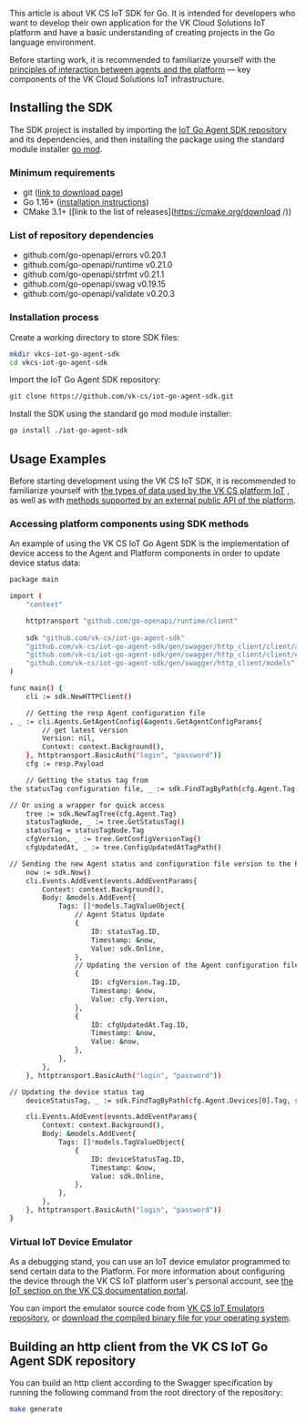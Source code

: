 This article is about VK CS IoT SDK for Go. It is intended for developers who want to develop their own application for the VK Cloud Solutions IoT platform and have a basic understanding of creating projects in the Go language environment.

Before starting work, it is recommended to familiarize yourself with the [principles of interaction between agents and the platform](https://gitlab.corp.mail.ru/infra/coiiot/coiiot-documentation/-/blob/master/user_docs/docs/agent/protocol.md ) — key components of the VK Cloud Solutions IoT infrastructure.

## Installing the SDK

The SDK project is installed by importing the [IoT Go Agent SDK repository](https://github.com/vk-cs/iot-go-agent-sdk ) and its dependencies, and then installing the package using the standard module installer [go mod](https://go.dev/ref/mod#go-install ).

### Minimum requirements

- git ([link to download page](https://git-scm.com/downloads ))
- Go 1.16+ ([installation instructions](https://go.dev/doc/install ))
- CMake 3.1+ ([link to the list of releases](https://cmake.org/download /))

### List of repository dependencies

- github.com/go-openapi/errors v0.20.1
- github.com/go-openapi/runtime v0.21.0
- github.com/go-openapi/strfmt v0.21.1
- github.com/go-openapi/swag v0.19.15
- github.com/go-openapi/validate v0.20.3

### Installation process

Create a working directory to store SDK files:

```bash
mkdir vkcs-iot-go-agent-sdk
cd vkcs-iot-go-agent-sdk
```

Import the IoT Go Agent SDK repository:

```bash
git clone https://github.com/vk-cs/iot-go-agent-sdk.git
```

Install the SDK using the standard go mod module installer:

```bash
go install ./iot-go-agent-sdk
```

## Usage Examples

Before starting development using the VK CS IoT SDK, it is recommended to familiarize yourself with [the types of data used by the VK CS platform IoT](https://gitlab.corp.mail.ru/infra/coiiot/coiiot-documentation/-/tree/master/user_docs/docs/data) , as well as with [methods supported by an external public API of the platform](https://gitlab.corp.mail.ru/infra/coiiot/coiiot-documentation/-/blob/master/user_docs/docs/public_api/index.md).

### Accessing platform components using SDK methods

An example of using the VK CS IoT Go Agent SDK is the implementation of device access to the Agent and Platform components in order to update device status data:

```bash
package main

import (
	"context"

	httptransport "github.com/go-openapi/runtime/client"
	
	sdk "github.com/vk-cs/iot-go-agent-sdk"
	"github.com/vk-cs/iot-go-agent-sdk/gen/swagger/http_client/client/agents"
	"github.com/vk-cs/iot-go-agent-sdk/gen/swagger/http_client/client/events"
	"github.com/vk-cs/iot-go-agent-sdk/gen/swagger/http_client/models"
)

func main() {
	cli := sdk.NewHTTPClient()

	// Getting the resp Agent configuration file
, _ := cli.Agents.GetAgentConfig(&agents.GetAgentConfigParams{
		// get latest version
		Version: nil,
		Context: context.Background(),
	}, httptransport.BasicAuth("login", "password"))
	cfg := resp.Payload

	// Getting the status tag from
the statusTag configuration file, _ := sdk.FindTagByPath(cfg.Agent.Tag, sdk.StatusTagPath)

// Or using a wrapper for quick access
	tree := sdk.NewTagTree(cfg.Agent.Tag)
	statusTagNode, _ := tree.GetStatusTag()
	statusTag = statusTagNode.Tag
	cfgVersion, _ := tree.GetConfigVersionTag()
	cfgUpdatedAt, _ := tree.ConfigUpdatedAtTagPath()

// Sending the new Agent status and configuration file version to the Platform
	now := sdk.Now()
	cli.Events.AddEvent(events.AddEventParams{
		Context: context.Background(),
		Body: &models.AddEvent{
			Tags: []*models.TagValueObject{
				// Agent Status Update
				{
					ID: statusTag.ID,
					Timestamp: &now,
					Value: sdk.Online,
				},
				// Updating the version of the Agent configuration file
				{
					ID: cfgVersion.Tag.ID,
					Timestamp: &now,
					Value: cfg.Version,
				},
				{
					ID: cfgUpdatedAt.Tag.ID,
					Timestamp: &now,
					Value: &now,
				},
			},
		},
	}, httptransport.BasicAuth("login", "password"))

// Updating the device status tag
	deviceStatusTag, _ := sdk.FindTagByPath(cfg.Agent.Devices[0].Tag, sdk.StatusTagPath)

	cli.Events.AddEvent(events.AddEventParams{
		Context: context.Background(),
		Body: &models.AddEvent{
			Tags: []*models.TagValueObject{
				{
					ID: deviceStatusTag.ID,
					Timestamp: &now,
					Value: sdk.Online,
				},				
			},
		},
	}, httptransport.BasicAuth("login", "password"))	
}
```

### Virtual IoT Device Emulator

As a debugging stand, you can use an IoT device emulator programmed to send certain data to the Platform. For more information about configuring the device through the VK CS IoT platform user's personal account, see [the IoT section on the VK CS documentation portal](https://mcs.mail.ru/docs/ru/additionals/iot/about-iot ).

You can import the emulator source code from [VK CS IoT Emulators repository](https://github.com/vk-cs/iot-emulators ), or [download the compiled binary file for your operating system](https://github.com/vk-cs/iot-emulators/releases ).

## Building an http client from the VK CS IoT Go Agent SDK repository

You can build an http client according to the Swagger specification by running the following command from the root directory of the repository:

```bash
make generate
```
